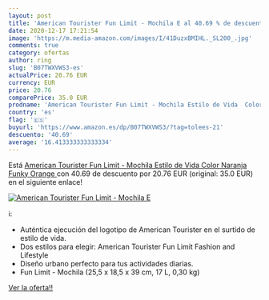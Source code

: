 ```yaml
---
layout: post
title: 'American Tourister Fun Limit - Mochila E al 40.69 % de descuento'
date: 2020-12-17 17:21:54
image: 'https://m.media-amazon.com/images/I/41DuzxBMIHL._SL200_.jpg'
comments: true
category: ofertas
author: ring
slug: 'B07TWXVWS3-es'
actualPrice: 20.76 EUR
currency: EUR
price: 20.76
comparePrice: 35.0 EUR
prodname: 'American Tourister Fun Limit - Mochila Estilo de Vida  Color Naranja  Funky Orange '
country: 'es'
flag: '🇪🇸'
buyurl: 'https://www.amazon.es/dp/B07TWXVWS3/?tag=tolees-21'
descuento: '40.69'
average: '16.413333333333334'
---
```


Está [American Tourister Fun Limit - Mochila Estilo de Vida  Color Naranja  Funky Orange ](https://www.amazon.es/dp/B07TWXVWS3/?tag=tolees-21) con 40.69 de descuento por 20.76 EUR (original: 35.0 EUR) en el siguiente enlace!

[![American Tourister Fun Limit - Mochila E](https://m.media-amazon.com/images/I/41DuzxBMIHL._SL200_.jpg)](https://www.amazon.es/dp/B07TWXVWS3/?tag=tolees-21)

ℹ️:

- Auténtica ejecución del logotipo de American Tourister en el surtido de estilo de vida.
- Dos estilos para elegir: American Tourister Fun Limit Fashion and Lifestyle
- Diseño urbano perfecto para tus actividades diarias.
- Fun Limit - Mochila (25,5 x 18,5 x 39 cm, 17 L, 0,30 kg)

[Ver la oferta!!](https://www.amazon.es/dp/B07TWXVWS3/?tag=tolees-21)
